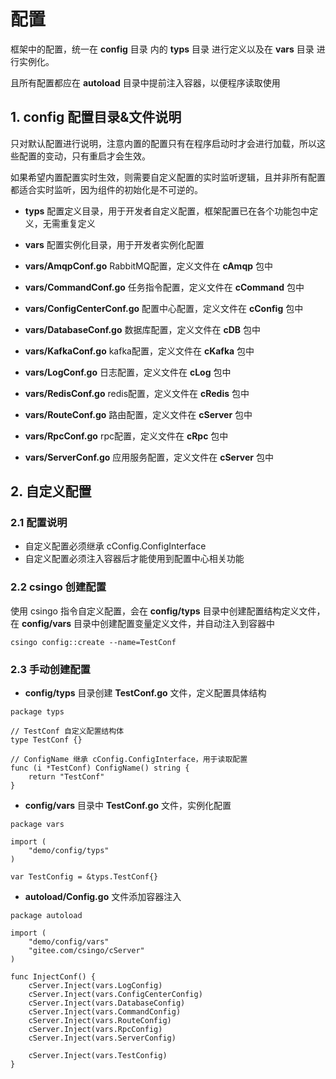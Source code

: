 # 配置

框架中的配置，统一在 **config** 目录 内的 **typs** 目录 进行定义以及在 **vars** 目录 进行实例化。

且所有配置都应在 **autoload** 目录中提前注入容器，以便程序读取使用

## 1. config 配置目录&文件说明

只对默认配置进行说明，注意内置的配置只有在程序启动时才会进行加载，所以这些配置的变动，只有重启才会生效。

如果希望内置配置实时生效，则需要自定义配置的实时监听逻辑，且并非所有配置都适合实时监听，因为组件的初始化是不可逆的。

- **typs** 配置定义目录，用于开发者自定义配置，框架配置已在各个功能包中定义，无需重复定义
- **vars** 配置实例化目录，用于开发者实例化配置


- **vars/AmqpConf.go** RabbitMQ配置，定义文件在 **cAmqp** 包中
- **vars/CommandConf.go** 任务指令配置，定义文件在 **cCommand** 包中
- **vars/ConfigCenterConf.go** 配置中心配置，定义文件在 **cConfig** 包中
- **vars/DatabaseConf.go** 数据库配置，定义文件在 **cDB** 包中
- **vars/KafkaConf.go** kafka配置，定义文件在 **cKafka** 包中
- **vars/LogConf.go** 日志配置，定义文件在 **cLog** 包中
- **vars/RedisConf.go** redis配置，定义文件在 **cRedis** 包中
- **vars/RouteConf.go** 路由配置，定义文件在 **cServer** 包中
- **vars/RpcConf.go** rpc配置，定义文件在 **cRpc** 包中
- **vars/ServerConf.go** 应用服务配置，定义文件在 **cServer** 包中

## 2. 自定义配置

### 2.1 配置说明

- 自定义配置必须继承 cConfig.ConfigInterface
- 自定义配置必须注入容器后才能使用到配置中心相关功能

### 2.2 csingo 创建配置

使用 csingo 指令自定义配置，会在 **config/typs** 目录中创建配置结构定义文件，在 **config/vars** 目录中创建配置变量定义文件，并自动注入到容器中

```
csingo config::create --name=TestConf
```

### 2.3 手动创建配置

- **config/typs** 目录创建 **TestConf.go** 文件，定义配置具体结构

```golang
package typs

// TestConf 自定义配置结构体
type TestConf {}

// ConfigName 继承 cConfig.ConfigInterface，用于读取配置
func (i *TestConf) ConfigName() string {
	return "TestConf"
}

```

- **config/vars** 目录中 **TestConf.go** 文件，实例化配置

```golang
package vars

import (
	"demo/config/typs"
)

var TestConfig = &typs.TestConf{}
```

- **autoload/Config.go** 文件添加容器注入

```golang
package autoload

import (
	"demo/config/vars"
	"gitee.com/csingo/cServer"
)

func InjectConf() {
	cServer.Inject(vars.LogConfig)
	cServer.Inject(vars.ConfigCenterConfig)
	cServer.Inject(vars.DatabaseConfig)
	cServer.Inject(vars.CommandConfig)
	cServer.Inject(vars.RouteConfig)
	cServer.Inject(vars.RpcConfig)
	cServer.Inject(vars.ServerConfig)

	cServer.Inject(vars.TestConfig)
}

```